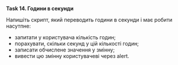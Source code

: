 **Task 14. Години в секунди**

Напишіть скрипт, який переводить години в секунди і має робити насутпне:

* запитати у користувача кількість годин;
* порахувати, скільки секунд у цій кількості годин;
* записати обчислене значення у змінну;
* вивести цю змінну користувачеві через alert.